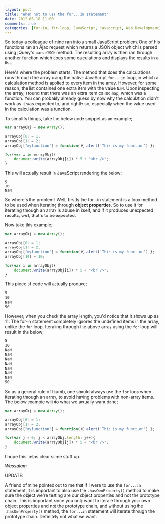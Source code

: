 ```yaml
---
layout: post
title: "When not to use the for...in statement"
date: 2012-06-18 11:00
comments: true
categories: [for-in, for-loop, JavaScript, javascript, Web Development]
---
```

So today a colleague of mine ran into a small JavaScript problem. One of his functions ran an Ajax request which returns a JSON object which is parsed using jQuery's `parseJSON` method. The resulting array is then ran through another function which does some calculations and displays the results in a list.

Here's where the problem starts. The method that does the calculations runs through the array using the native JavaScript `for...in` loop, in which a calculation method is applied to every item in the array. However, for some reason, the list contained one extra item with the value `NaN`. Upon inspecting the array, I found that there was an extra item called `map`, which was a function. You can probably already guess by now why the calculation didn't work as it was expected to, and rightly so, especially when the value used in the calculation was a function.

<!--more-->

To simplify things, take the below code snippet as an example;

```javascript
var arrayObj = new Array();

arrayObj[0] = 1;
arrayObj[1] = 2;
arrayObj["myfunction"] = function(){ alert('This is my function') };

for(var i in arrayObj){
    document.write(arrayObj[i]) * 5 + "<br />";
}
```

This will actually result in JavaScript rendering the below;

```
5
10
NaN
```

So where's the problem? Well, firstly the for...in statement is a loop method to be used when iterating through **object properties**. So to use it for iterating through an array is abuse in itself, and if it produces unexpected results, well, that's to be expected.

Now take this example;

```javascript
var arrayObj = new Array();

arrayObj[0] = 1;
arrayObj[1] = 2;
arrayObj["myfunction"] = function(){ alert('This is my function') };
arrayObj[10] = 10;

for(var i in arrayObj){
    document.write(arrayObj[i]) * 5 + "<br />";
}
```

This piece of code will actually produce;

```html
5
10
NaN
50
```

However, when you check the array length, you'd notice that it shows up as 11. The for-in statement completely ignores the undefined items in the array, unlike the `for` loop. Iterating through the above array using the `for` loop will result in the below;

```html
5
10
NaN
NaN
NaN
NaN
NaN
NaN
NaN
50
```

So as a general rule of thumb, one should always use the `for` loop when iterating through an array, to avoid having problems with non-array items. The below example will do what we actually want done;

```javascript
var arrayObj = new Array();

arrayObj[0] = 1;
arrayObj[1] = 2;
arrayObj["myfunction"] = function(){ alert('This is my function') };

for(var j = 0; j < arrayObj.length; j++){
    document.write(arrayObj[j]) * 5 + "<br />";
}
```

I hope this helps clear some stuff up.

*Wassalam*

UPDATE:

A friend of mine pointed out to me that if I were to use the `for...in` statement, it is important to also use the `.hasOwnProperty()` method to make sure the object we're testing are our object properties and not the prototype chain. This is important since you only want to iterate through your own object properties and not the prototype chain, and without using the `.hasOwnProperty()` method, the `for...in` statement will iterate through the prototype chain. Definitely not what we want.
